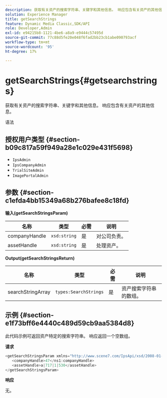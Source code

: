 ```yaml
---
description: 获取有关资产的搜索字符串、关键字和其他信息。 响应包含有关资产的其他信息。
solution: Experience Manager
title: getSearchStrings
feature: Dynamic Media Classic,SDK/API
role: Developer,Admin
exl-id: e94215b8-1121-4be6-a8a9-e9444c57495d
source-git-commit: 77c88d5fe20e048f6fad2bb23cb1abe090793acf
workflow-type: tm+mt
source-wordcount: '95'
ht-degree: 17%

---
```


# getSearchStrings{#getsearchstrings}

获取有关资产的搜索字符串、关键字和其他信息。 响应包含有关资产的其他信息。

语法

## 授权用户类型 {#section-b09c817a59f949a28e1c029e431f5698}

* `IpsAdmin`
* `IpsCompanyAdmin`
* `TrialSiteAdmin`
* `ImagePortalAdmin`

## 参数 {#section-c1efda4bb15349a68b276bafee8c18fd}

**输入(getSearchStringsParam)**

| 名称 | 类型 | 必需 | 说明 |
|---|---|---|---|
| companyHandle | `xsd:string` | 是 | 对公司负责。 |
| assetHandle | `xsd:string` | 是 | 处理资产。 |

**Output(getSearchStringsReturn)**

| 名称 | 类型 | 必需 | 说明 |
|---|---|---|---|
| searchStringArray | `types:SearchStrings` | 是 | 资产搜索字符串的数组。 |

## 示例 {#section-e1f73bff6e4440c489d59cb9aa5384d8}

此代码示例可返回资产特定的搜索字符串。 响应返回一个空数组。

**请求**

```java
<getSearchStringsParam xmlns="http://www.scene7.com/IpsApi/xsd/2008-01-15">
   <companyHandle>47</ns1:companyHandle>
   <assetHandle>a|717|1|530</assetHandle>
</getSearchStringsParam>
```

**响应**

无。
